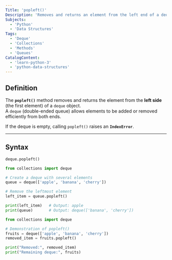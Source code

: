 ```yaml
---
Title: 'popleft()'
Description: 'Removes and returns an element from the left end of a deque object in Python.'
Subjects:
  - 'Python'
  - 'Data Structures'
Tags:
  - 'Deque'
  - 'Collections'
  - 'Methods'
  - 'Queues'
CatalogContent:
  - 'learn-python-3'
  - 'python-data-structures'
---
```


## Definition

The **`popleft()`** method removes and returns the element from the **left side** (the first element) of a `deque` object.  
A `deque` (double-ended queue) allows elements to be added or removed efficiently from both ends.

If the deque is empty, calling `popleft()` raises an **`IndexError`**.

---

## Syntax

```python
deque.popleft()

from collections import deque

# Create a deque with several elements
queue = deque(['apple', 'banana', 'cherry'])

# Remove the leftmost element
left_item = queue.popleft()

print(left_item)   # Output: apple
print(queue)       # Output: deque(['banana', 'cherry'])

from collections import deque

# Demonstration of popleft()
fruits = deque(['apple', 'banana', 'cherry'])
removed_item = fruits.popleft()

print("Removed:", removed_item)
print("Remaining deque:", fruits)
